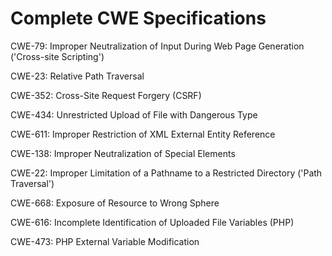 

# Complete CWE Specifications

CWE-79: Improper Neutralization of Input During Web Page Generation ('Cross-site Scripting')

CWE-23: Relative Path Traversal

CWE-352: Cross-Site Request Forgery (CSRF)

CWE-434: Unrestricted Upload of File with Dangerous Type

CWE-611: Improper Restriction of XML External Entity Reference

CWE-138: Improper Neutralization of Special Elements

CWE-22: Improper Limitation of a Pathname to a Restricted Directory ('Path Traversal')

CWE-668: Exposure of Resource to Wrong Sphere

CWE-616: Incomplete Identification of Uploaded File Variables (PHP)

CWE-473: PHP External Variable Modification